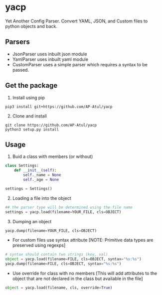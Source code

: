 # yacp
Yet Another Config Parser. Convert YAML, JSON, and Custom files to python objects and back.

## Parsers
* JsonParser uses  inbuilt json module
* YamlParser uses inbuilt yaml module
* CustomParser uses a simple parser which requires a syntax to be passed.


## Get the package

1. Install using pip
```console
pip3 install git+https://github.com/AP-Atul/yacp
```

2. Clone and install
```console
git clone https://github.com/AP-Atul/yacp
python3 setup.py install
```

## Usage
1. Buid a class with members (or without)
```python
class Settings:
    def __init__(self):
        self._name = None
        self._age = None

settings = Settings()
```

2. Loading a file into the object
```python
## the parser type will be determined using the file name
settings = yacp.load(filename=YOUR_FILE, cls=OBJECT)
```

3. Dumping an object
```python
yacp.dump(filename=YOUR_FILE, cls=OBJECT)
```

* For custom files use syntax attribute
[NOTE: Primitive data types are preserved using regexps]
```python
# syntax should contain two strings (key, val)
object = yacp.load(filename=FILE, cls=OBJECT, syntax="%s:%s")
yacp.dump(filename=FILE, cls=OBJECT, syntax="%s:%s")
```

* Use override for class with no members
[This will add attributes to the object that are not declared
in the class but available in the file]
```python
object = yacp.load(filename, cls, override=True)
```

